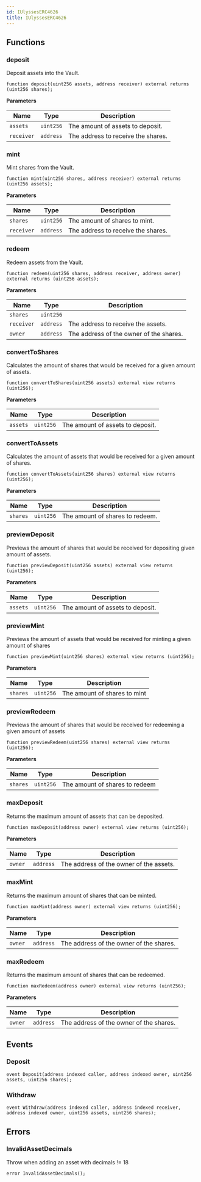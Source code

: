 ```yaml
---
id: IUlyssesERC4626
title: IUlyssesERC4626
---
```



## Functions
### deposit

Deposit assets into the Vault.


```solidity
function deposit(uint256 assets, address receiver) external returns (uint256 shares);
```
**Parameters**

|Name|Type|Description|
|----|----|-----------|
|`assets`|`uint256`|The amount of assets to deposit.|
|`receiver`|`address`|The address to receive the shares.|


### mint

Mint shares from the Vault.


```solidity
function mint(uint256 shares, address receiver) external returns (uint256 assets);
```
**Parameters**

|Name|Type|Description|
|----|----|-----------|
|`shares`|`uint256`|The amount of shares to mint.|
|`receiver`|`address`|The address to receive the shares.|


### redeem

Redeem assets from the Vault.


```solidity
function redeem(uint256 shares, address receiver, address owner) external returns (uint256 assets);
```
**Parameters**

|Name|Type|Description|
|----|----|-----------|
|`shares`|`uint256`||
|`receiver`|`address`|The address to receive the assets.|
|`owner`|`address`|The address of the owner of the shares.|


### convertToShares

Calculates the amount of shares that would be received for a given amount of assets.


```solidity
function convertToShares(uint256 assets) external view returns (uint256);
```
**Parameters**

|Name|Type|Description|
|----|----|-----------|
|`assets`|`uint256`|The amount of assets to deposit.|


### convertToAssets

Calculates the amount of assets that would be received for a given amount of shares.


```solidity
function convertToAssets(uint256 shares) external view returns (uint256);
```
**Parameters**

|Name|Type|Description|
|----|----|-----------|
|`shares`|`uint256`|The amount of shares to redeem.|


### previewDeposit

Previews the amount of shares that would be received for depositing given amount of assets.


```solidity
function previewDeposit(uint256 assets) external view returns (uint256);
```
**Parameters**

|Name|Type|Description|
|----|----|-----------|
|`assets`|`uint256`|The amount of assets to deposit.|


### previewMint

Previews the amount of assets that would be received for minting a given amount of shares


```solidity
function previewMint(uint256 shares) external view returns (uint256);
```
**Parameters**

|Name|Type|Description|
|----|----|-----------|
|`shares`|`uint256`|The amount of shares to mint|


### previewRedeem

Previews the amount of shares that would be received for redeeming a given amount of assets


```solidity
function previewRedeem(uint256 shares) external view returns (uint256);
```
**Parameters**

|Name|Type|Description|
|----|----|-----------|
|`shares`|`uint256`|The amount of shares to redeem|


### maxDeposit

Returns the maximum amount of assets that can be deposited.


```solidity
function maxDeposit(address owner) external view returns (uint256);
```
**Parameters**

|Name|Type|Description|
|----|----|-----------|
|`owner`|`address`|The address of the owner of the assets.|


### maxMint

Returns the maximum amount of shares that can be minted.


```solidity
function maxMint(address owner) external view returns (uint256);
```
**Parameters**

|Name|Type|Description|
|----|----|-----------|
|`owner`|`address`|The address of the owner of the shares.|


### maxRedeem

Returns the maximum amount of shares that can be redeemed.


```solidity
function maxRedeem(address owner) external view returns (uint256);
```
**Parameters**

|Name|Type|Description|
|----|----|-----------|
|`owner`|`address`|The address of the owner of the shares.|


## Events
### Deposit

```solidity
event Deposit(address indexed caller, address indexed owner, uint256 assets, uint256 shares);
```

### Withdraw

```solidity
event Withdraw(address indexed caller, address indexed receiver, address indexed owner, uint256 assets, uint256 shares);
```

## Errors
### InvalidAssetDecimals
Throw when adding an asset with decimals != 18


```solidity
error InvalidAssetDecimals();
```

